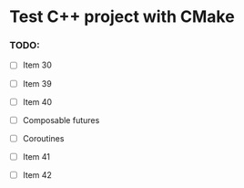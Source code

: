 # Test C++ project with CMake

### TODO:

- [ ] Item 30

- [ ] Item 39
- [ ] Item 40

- [ ] Composable futures
- [ ] Coroutines

- [ ] Item 41
- [ ] Item 42